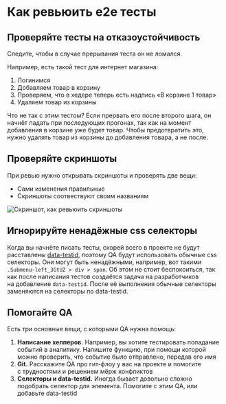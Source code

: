 # Как ревьюить e2e тесты

## Проверяйте тесты на отказоустойчивость

Следите, чтобы в случае прерывания теста он не ломался.

Например, есть такой тест для интернет магазина:

1. Логинимся
1. Добавляем товар в корзину
1. Проверяем, что в хедере теперь есть надпись «В корзине 1 товар»
1. Удаляем товар из корзины

Что не так с этим тестом? Если прервать его после второго шага, он начнёт падать при последующих прогонах, так как на момент добавления в корзине уже будет товар. Чтобы предотвратить это, нужно удалять товар из корзины до добавления товара, а не после.

## Проверяйте скриншоты

При ревью нужно открывать скриншоты и проверять две вещи:

- Сами изменения правильные
- Скриншоты соотвествуют своим названиям

![Скриншот, как ревьюить скриншоты](http://s.csssr.ru/U09LGPMEU/20200211110244.png)

## Игнорируйте ненадёжные css селекторы

Когда вы начнёте писать тесты, скорей всего в проекте не будут расставлены [data-testid](./DATA_TESTID.md), поэтому QA будут использовать обычные css селекторы. Они могут быть ненадёжными, например, вот такими `.Submenu-left_3GtUZ > div > span`. Об этом не стоит беспокоиться, так как после написания тестов создаётся задача на разработчиков на добавление `data-testid`. После её выполнения обычные селекторы заменяются на селекторы по data-testid.

## Помогайте QA

Есть три основные вещи, с которыми QA нужна помощь:

1. **Написание хелперов.** Например, вы хотите тестировать попадание событий в аналитику. Напишите функцию, при помощи которой можно проверить, что событие было отправлено, передав его имя
1. **Git.** Расскажите QA про гит-флоу у вас на проекте и помогите с трудностями и решением мёрж конфликтов
1. **Селекторы и data-testid.** Иногда бывает довольно сложно подобрать селектор для элемента. Помогите с этим QA, или добавьте data-testid
